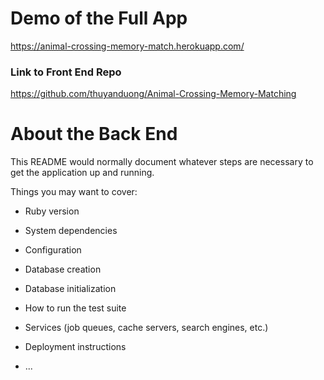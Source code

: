 # Demo of the Full App

https://animal-crossing-memory-match.herokuapp.com/

### Link to Front End Repo

https://github.com/thuyanduong/Animal-Crossing-Memory-Matching

# About the Back End

This README would normally document whatever steps are necessary to get the
application up and running.

Things you may want to cover:

* Ruby version

* System dependencies

* Configuration

* Database creation

* Database initialization

* How to run the test suite

* Services (job queues, cache servers, search engines, etc.)

* Deployment instructions

* ...
